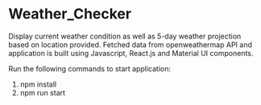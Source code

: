 # Weather_Checker
 Display current weather condition as well as 5-day weather projection based on location provided. Fetched data from openweathermap API and application is built using Javascript, React.js and Material UI components.

Run the following commands to start application:
1. npm install
2. npm run start
